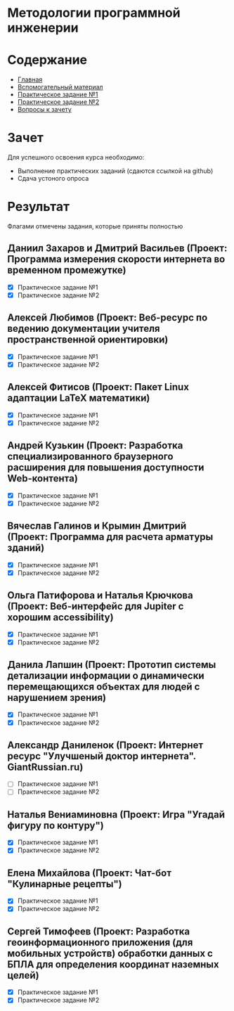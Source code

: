 # Методологии программной инженерии

# Содержание
* [Главная](https://github.com/WrapAndKit/software_engineering/blob/main/2_semester/README.md)
* [Вспомогательный материал](https://github.com/WrapAndKit/software_engineering/blob/main/2_semester/support.md)
* [Практическое задание №1](https://github.com/WrapAndKit/software_engineering/blob/main/2_semester/practice_1.md)
* [Практическое задание №2](https://github.com/WrapAndKit/software_engineering/blob/main/2_semester/practice_2.md)
* [Вопросы к зачету](https://github.com/WrapAndKit/software_engineering/blob/main/2_semester/questions.md)
# Зачет
Для успешного освоения курса необходимо:

* Выполнение практических заданий (сдаются ссылкой на github)
* Сдача устоного опроса

# Результат
Флагами отмечены задания, которые приняты полностью

## Даниил Захаров и Дмитрий Васильев (Проект: Программа измерения скорости интернета во временном промежутке)
- [X] Практическое задание №1
- [X] Практическое задание №2

## Алексей Любимов (Проект: Веб-ресурс по ведению документации учителя пространственной ориентировки)
- [X] Практическое задание №1
- [X] Практическое задание №2

## Алексей Фитисов (Проект:  Пакет Linux адаптации LaTeX математики)
- [X] Практическое задание №1
- [X] Практическое задание №2

## Андрей Кузькин (Проект:  Разработка специализированного браузерного расширения для повышения доступности Web-контента)
- [X] Практическое задание №1
- [X] Практическое задание №2

## Вячеслав Галинов и Крымин Дмитрий (Проект: Программа для расчета арматуры зданий)
- [X] Практическое задание №1
- [X] Практическое задание №2

## Ольга Патифорова и Наталья Крючкова (Проект: Веб-интерфейс для Jupiter с хорошим accessibility)
- [X] Практическое задание №1
- [X] Практическое задание №2

## Данила Лапшин (Проект: Прототип системы детализации информации о динамически перемещающихся объектах для людей с нарушением зрения)
- [X] Практическое задание №1
- [X] Практическое задание №2

## Александр Даниленок (Проект: Интернет ресурс "Улучшеный доктор интернета". GiantRussian.ru)
- [ ] Практическое задание №1
- [ ] Практическое задание №2

## Наталья Вениаминовна (Проект: Игра "Угадай фигуру по контуру")
- [X] Практическое задание №1
- [X] Практическое задание №2

## Елена Михайлова (Проект: Чат-бот "Кулинарные рецепты")
- [X] Практическое задание №1
- [X] Практическое задание №2

## Сергей Тимофеев (Проект: Разработка геоинформационного приложения (для мобильных устройств) обработки данных с БПЛА для определения координат наземных целей)
- [X] Практическое задание №1
- [X] Практическое задание №2
